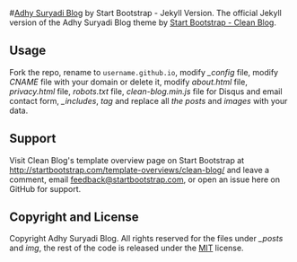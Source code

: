 #[Adhy Suryadi Blog](http://adhysuryadi.xyz/)
by Start Bootstrap - Jekyll Version. The official Jekyll version of the Adhy Suryadi Blog theme by [Start Bootstrap - Clean Blog](http://startbootstrap.com/template-overviews/clean-blog/).

## Usage
Fork the repo, rename to `username.github.io`, modify *_config* file, modify *CNAME* file with your domain or delete it, modify *about.html* file, *privacy.html* file, *robots.txt* file, *clean-blog.min.js* file for Disqus and email contact form, *_includes*, *tag* and replace all *the posts* and *images* with your data.

## Support
Visit Clean Blog's template overview page on Start Bootstrap at http://startbootstrap.com/template-overviews/clean-blog/ and leave a comment, email feedback@startbootstrap.com, or open an issue here on GitHub for support.

## Copyright and License
Copyright Adhy Suryadi Blog. All rights reserved for the files under *_posts* and *img*, the rest of the code is released under the [MIT](https://github.com/KompiAjaib/kompiajaib.github.io/blob/master/LICENSE) license.
